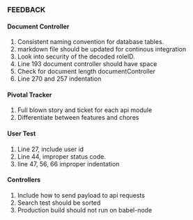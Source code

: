 ### FEEDBACK

#### Document Controller
1. Consistent naming convention for database tables.
2. markdown file should be updated for continous integration
3. Look into security of the decoded roleID.
4. Line 193 document controller should have space
5. Check for document length documentController
6. Line 270 and 257 indentation

#### Pivotal Tracker
1. Full blown story and ticket for each api module
2. Differentiate between features and chores 

#### User Test
1. Line 27, include user id
2. Line 44, improper status code.
3. line 47, 56, 66 improper indentation

#### Controllers
1. Include how to send payload to api requests
2. Search test should be sorted
3. Production build should not run on babel-node